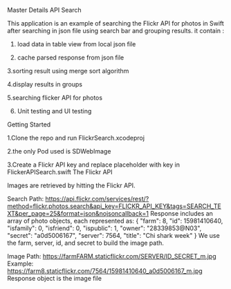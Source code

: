 
Master Details API Search

This application is an example of searching the Flickr API for photos in Swift after searching in json file using search bar and grouping results.
it contain :
1. load data in table view from local json file

2. cache parsed response from json file 

3.sorting result using merge sort algorithm 

4.display results in groups 

5.searching flicker API for photos

6. Unit testing and UI testing

Getting Started

1.Clone the repo and run FlickrSearch.xcodeproj

2.the only Pod used is SDWebImage

3.Create a Flickr API key and replace placeholder with key in FlickerAPISearch.swift
The Flickr API


Images are retrieved by hitting the Flickr API.

Search Path: https://api.flickr.com/services/rest/?method=flickr.photos.search&api_key=FLICKR_API_KEY&tags=SEARCH_TEXT&per_page=25&format=json&nojsoncallback=1
Response includes an array of photo objects, each represented as:
{
    "farm": 8,
    "id": 15981410640,
    "isfamily": 0,
    "isfriend": 0,
    "ispublic": 1,
    "owner": "28339853@N03",
    "secret": "a0d5006167",
    "server": 7564,
    "title": "Chi shark week"
}
We use the farm, server, id, and secret to build the image path.

Image Path: https://farmFARM.staticflickr.com/SERVER/ID_SECRET_m.jpg
Example: https://farm8.staticflickr.com/7564/15981410640_a0d5006167_m.jpg
Response object is the image file


